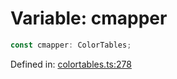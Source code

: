 # Variable: cmapper

```ts
const cmapper: ColorTables;
```

Defined in: [colortables.ts:278](https://github.com/niivue/niivue/blob/main/packages/niivue/src/colortables.ts#L278)
